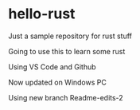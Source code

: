 # hello-rust
Just a sample repository for rust stuff

Going to use this to learn some rust

Using VS Code and Github

Now updated on Windows PC

Using new branch Readme-edits-2

